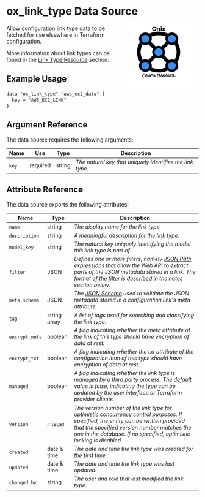 # ox_link_type Data Source  <img src="../../../docs/pics/ox.png" width="200" height="200" align="right">

Allow configuration link type data to be fetched for use elsewhere in Terraform configuration.

More information about link types can be found in the [Link Type Resource](../resources/ox_link_type.md) section.

## Example Usage

```hcl
data "ox_link_type" "aws_ec2_data" {
  key = "AWS_EC2_LINK"
}
```

## Argument Reference

The data source requires the following arguments:

| Name | Use | Type |  Description |
|---|---|---|---|
| `key` | required | string | *The natural key that uniquely identifies the link type.* |

## Attribute Reference

The data source exports the following attributes:

| Name | Type |  Description |
|---|---|---|
| `name`| string | *The display name for the link type.* |
| `description` | string | *A meaningful description for the link type.* |
| `model_key` | string | *The natural key uniquely identifying the model this link type is part of.* |
| `filter` | JSON | *Defines one or more filters, namely [JSON Path](https://goessner.net/articles/JsonPath/) expressions that allow the Web API to extract parts of the JSON metadata stored in a link. The format of the filter is described in the notes section below.* |
| `meta_schema` | JSON | *The [JSON Schema](https://json-schema.org/) used to validate the JSON metadata stored in a configuration link's meta attribute.* |
| `tag` | string array | *A list of tags used for searching and classifying the link type.* |
| `encrypt_meta` | boolean | *A flag indicating whether the meta attribute of the link of this type should have encryption of data at rest.* |
| `encrypt_txt` | boolean | *A flag indicating whether the txt attribute of the configuration item of this type should have encryption of data at rest.* |
| `managed` | boolean | *A flag indicating whether the link type is managed by a third party process. The default value is false, indicating the type can be updated by the user interface or Terraform provider clients.* |
| `version` | integer | *The version number of the link type for [optimistic concurrency control](https://en.wikipedia.org/wiki/Optimistic_concurrency_control) purposes. If specified, the entity can be written provided that the specified version number matches the one in the database. If no specified, optimistic locking is disabled.* |
| `created` | date & time | *The date and time the link type was created for the first time.* |
| `updated` | date & time | *The date and time the link type was last updated.* |
| `changed_by` | string | *The user and role that last modified the link type.* |